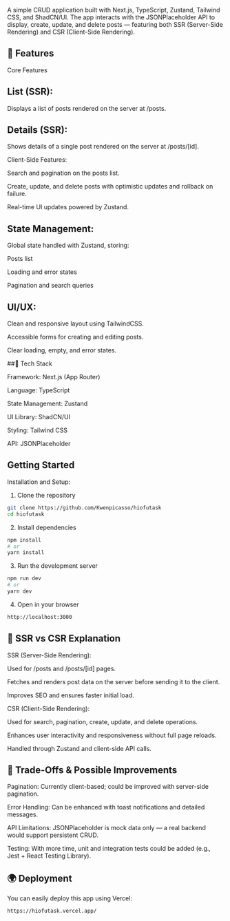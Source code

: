 A simple CRUD application built with Next.js, TypeScript, Zustand, Tailwind CSS, and ShadCN/UI.
The app interacts with the JSONPlaceholder API to display, create, update, and delete posts — featuring both SSR (Server-Side Rendering) and CSR (Client-Side Rendering).

 ## 🚀 Features
Core Features

## List (SSR):
Displays a list of posts rendered on the server at /posts.

## Details (SSR):
Shows details of a single post rendered on the server at /posts/[id].

Client-Side Features:

Search and pagination on the posts list.

Create, update, and delete posts with optimistic updates and rollback on failure.

Real-time UI updates powered by Zustand.

## State Management:
Global state handled with Zustand, storing:

Posts list

Loading and error states

Pagination and search queries

## UI/UX:

Clean and responsive layout using TailwindCSS.

Accessible forms for creating and editing posts.

Clear loading, empty, and error states.


##🧠 Tech Stack

Framework: Next.js (App Router)

Language: TypeScript

State Management: Zustand

UI Library: ShadCN/UI

Styling: Tailwind CSS

API: JSONPlaceholder
## Getting Started

Installation and Setup:
1) Clone the repository
```bash
git clone https://github.com/Kwenpicasso/hiofutask
cd hiofutask
```
2) Install dependencies
```bash
npm install
# or
yarn install
```
3) Run the development server
```bash
npm run dev
# or
yarn dev
```
4) Open in your browser
```bash
http://localhost:3000
```
## 🔄 SSR vs CSR Explanation

SSR (Server-Side Rendering):

Used for /posts and /posts/[id] pages.

Fetches and renders post data on the server before sending it to the client.

Improves SEO and ensures faster initial load.

CSR (Client-Side Rendering):

Used for search, pagination, create, update, and delete operations.

Enhances user interactivity and responsiveness without full page reloads.

Handled through Zustand and client-side API calls.

## 🧭 Trade-Offs & Possible Improvements

Pagination: Currently client-based; could be improved with server-side pagination.

Error Handling: Can be enhanced with toast notifications and detailed messages.

API Limitations: JSONPlaceholder is mock data only — a real backend would support persistent CRUD.

Testing: With more time, unit and integration tests could be added (e.g., Jest + React Testing Library).

## 🌍 Deployment

You can easily deploy this app using Vercel:
```bash
https://hiofutask.vercel.app/
```
